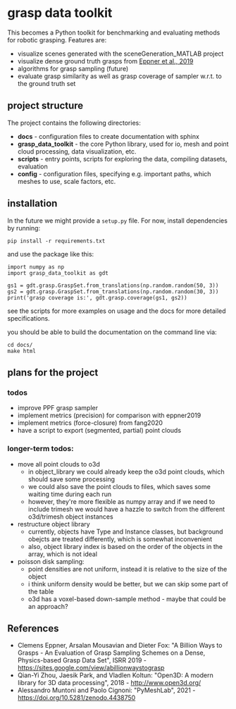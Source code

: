 # grasp data toolkit

This becomes a Python toolkit for benchmarking and evaluating methods for robotic grasping. Features are:
- visualize scenes generated with the sceneGeneration_MATLAB project
- visualize dense ground truth grasps from [Eppner et al., 2019](#references)
- algorithms for grasp sampling (future)
- evaluate grasp similarity as well as grasp coverage of sampler w.r.t. to the ground truth set

## project structure

The project contains the following directories:
- **docs** - configuration files to create documentation with sphinx
- **grasp_data_toolkit** - the core Python library, used for io, mesh and point cloud processing, data visualization, etc.
- **scripts** - entry points, scripts for exploring the data, compiling datasets, evaluation
- **config** - configuration files, specifying e.g. important paths, which meshes to use, scale factors, etc.

## installation

In the future we might provide a `setup.py` file. For now, install dependencies by running:

``
pip install -r requirements.txt
``

and use the package like this:

```
import numpy as np
import grasp_data_toolkit as gdt

gs1 = gdt.grasp.GraspSet.from_translations(np.random.random(50, 3))
gs2 = gdt.grasp.GraspSet.from_translations(np.random.random(30, 3))
print('grasp coverage is:', gdt.grasp.coverage(gs1, gs2))
```

see the scripts for more examples on usage and the docs for more detailed specifications.

you should be able to build the documentation on the command line via:

```
cd docs/
make html
```

## plans for the project
### todos
- improve PPF grasp sampler
- implement metrics (precision) for comparison with eppner2019
- implement metrics (force-closure) from fang2020
- have a script to export (segmented, partial) point clouds

### longer-term todos:
- move all point clouds to o3d
    - in object_library we could already keep the o3d point clouds, which should save some processing
    - we could also save the point clouds to files, which saves some waiting time during each run
    - however, they're more flexible as numpy array and if we need to include trimesh we would have a hazzle to
      switch from the different o3d/trimesh object instances
- restructure object library
    - currently, objects have Type and Instance classes, but background obejcts are treated differently, which
      is somewhat inconvenient
    - also, object library index is based on the order of the objects in the array, which is not ideal
- poisson disk sampling:
    - point densities are not uniform, instead it is relative to the size of the object
    - i think uniform density would be better, but we can skip some part of the table
    - o3d has a voxel-based down-sample method - maybe that could be an approach?


## References

- Clemens Eppner, Arsalan Mousavian and Dieter Fox: "A Billion Ways to Grasps - An Evaluation of Grasp Sampling Schemes on a Dense, Physics-based Grasp Data Set", ISRR 2019 - https://sites.google.com/view/abillionwaystograsp
- Qian-Yi Zhou, Jaesik Park, and Vladlen Koltun: "Open3D: A modern library for 3D data processing", 2018 - http://www.open3d.org/
- Alessandro Muntoni and Paolo Cignoni: "PyMeshLab", 2021 - https://doi.org/10.5281/zenodo.4438750

